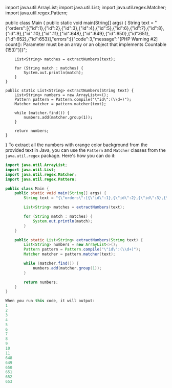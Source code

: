 import java.util.ArrayList;
import java.util.List;
import java.util.regex.Matcher;
import java.util.regex.Pattern;

public class Main {
    public static void main(String[] args) {
        String text = "{\"orders\":[{\"id\":1},{\"id\":2},{\"id\":3},{\"id\":4},{\"id\":5},{\"id\":6},{\"id\":7},{\"id\":8},{\"id\":9},{\"id\":10},{\"id\":11},{\"id\":648},{\"id\":649},{\"id\":650},{\"id\":651},{\"id\":652},{\"id\":653}],\"errors\":[{\"code\":3,\"message\":\"[PHP Warning #2] count(): Parameter must be an array or an object that implements Countable (153)\"}]}";

        List<String> matches = extractNumbers(text);

        for (String match : matches) {
            System.out.println(match);
        }
    }

    public static List<String> extractNumbers(String text) {
        List<String> numbers = new ArrayList<>();
        Pattern pattern = Pattern.compile("\"id\":(\\d+)");
        Matcher matcher = pattern.matcher(text);

        while (matcher.find()) {
            numbers.add(matcher.group(1));
        }

        return numbers;
    }
}
To extract all the numbers with orange color background from the provided text in Java, you can use the `Pattern` and `Matcher` classes from the `java.util.regex` package. Here's how you can do it:

```java
import java.util.ArrayList;
import java.util.List;
import java.util.regex.Matcher;
import java.util.regex.Pattern;

public class Main {
    public static void main(String[] args) {
        String text = "{\"orders\":[{\"id\":1},{\"id\":2},{\"id\":3},{\"id\":4},{\"id\":5},{\"id\":6},{\"id\":7},{\"id\":8},{\"id\":9},{\"id\":10},{\"id\":11},{\"id\":648},{\"id\":649},{\"id\":650},{\"id\":651},{\"id\":652},{\"id\":653}],\"errors\":[{\"code\":3,\"message\":\"[PHP Warning #2] count(): Parameter must be an array or an object that implements Countable (153)\"}]}";

        List<String> matches = extractNumbers(text);

        for (String match : matches) {
            System.out.println(match);
        }
    }

    public static List<String> extractNumbers(String text) {
        List<String> numbers = new ArrayList<>();
        Pattern pattern = Pattern.compile("\"id\":(\\d+)");
        Matcher matcher = pattern.matcher(text);

        while (matcher.find()) {
            numbers.add(matcher.group(1));
        }

        return numbers;
    }
}

When you run this code, it will output:
1
2
3
4
5
6
7
8
9
10
11
648
649
650
651
652
653

